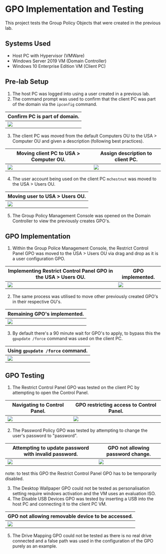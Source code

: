 # GPO Implementation and Testing

This project tests the Group Policy Objects that were created in the previous lab.

## Systems Used

- Host PC with Hypervisor (VMWare)
- Windows Server 2019 VM (Domain Controller)
- Windows 10 Enterprise Edition VM (Client PC)

## Pre-lab Setup 

1. The host PC was logged into using a user created in a previous lab.
2. The command prompt was used to confirm that the client PC was part of the domain via the `ipconfig` command.

| Confirm PC is part of domain.                     |
| ------------------------------------------------------------------------------------- |
| ![](./Screenshots/0%20confirm%20host%20pc%20config.png)                 |

3. The client PC was moved from the default Computers OU to the USA > Computer OU and given a description (following best practices).

| Moving client PC to USA > Computer OU.                     								| Assign description to client PC.                   								  |
| ------------------------------------------------------------------------------------- |-------------------------------------------------------------------------------------|
| ![](./Screenshots/5%20move%20client%20pc%20to%20USA.png)                 						|![](./Screenshots/6%20give%20pc%20a%20desc.png)                					  |

4. The user account being used on the client PC `mchestnut` was moved to the USA > Users OU.

| Moving user to USA > Users OU.                     |
| ------------------------------------------------------------------------------------- |
| ![](./Screenshots/7%20move%20user%2010%20USA.png)                 |

5. The Group Policy Management Console was opened on the Domain Controller to view the previously creates GPO's.

## GPO Implementation

1. Within the Group Police Management Console, the Restrict Control Panel GPO was moved to the USA > Users OU via drag and drop as it is a user configuration GPO.

| Implementing Restrict Control Panel GPO in the USA > Users OU.                     								|GPO implemented.                   								  |
| ------------------------------------------------------------------------------------- |-------------------------------------------------------------------------------------|
| ![](./Screenshots/2%20restric%20access%20to%20users.png)                 						|![](./Screenshots/3%20gpo%20moved.png)                					  |

2. The same process was utilised to move other previously created GPO's in their respective OU's.

| Remaining GPO's implemented.                     |
| ------------------------------------------------------------------------------------- |
| ![](./Screenshots/4%20move%20rest%20of%20gpos.png)                 |

3. By default there's a 90 minute wait for GPO's to apply, to bypass this the `gpupdate /force` command was used on the client PC. 

| Using `gpupdate /force` command.                     |
| ------------------------------------------------------------------------------------- |
| ![](./Screenshots/8%20gpupdate.png)                 |

## GPO Testing

1. The Restrict Control Panel GPO was tested on the client PC by attempting to open the Control Panel.

| Navigating to Control Panel.                     								| GPO restricting access to Control Panel.                   								  |
| ------------------------------------------------------------------------------------- |-------------------------------------------------------------------------------------|
| ![](./Screenshots/9%20open%20CP.png)                 						|![](./Screenshots/10%20gpo%20confirmed.png)                					  |

2. The Password Policy GPO was tested by attempting to change the user's password to "password".

| Attempting to update password with invalid password.                     								|GPO not allowing password change.                   								  |
| ------------------------------------------------------------------------------------- |-------------------------------------------------------------------------------------|
| ![](./Screenshots/11%20attempt%20password%20change.png)                 						|![](./Screenshots/12%20gpo%20confirmed.png)                					  |

note: to test this GPO the Restrict Control Panel GPO has to be temporarily disabled.

3. The Desktop Wallpaper GPO could not be tested as personalisation setting require windows activation and the VM uses an evaluation ISO.
4. The Disable USB Devices GPO was tested by inserting a USB into the host PC and connecting it to the client PC VM.

| GPO not allowing removable device to be accessed.                     |
| ------------------------------------------------------------------------------------- |
| ![](./Screenshots/13%20gpo%20confirmed.png)                 |

5. The Drive Mapping GPO could not be tested as there is no real drive connected and a false path was used in the configuration of the GPO purely as an example.